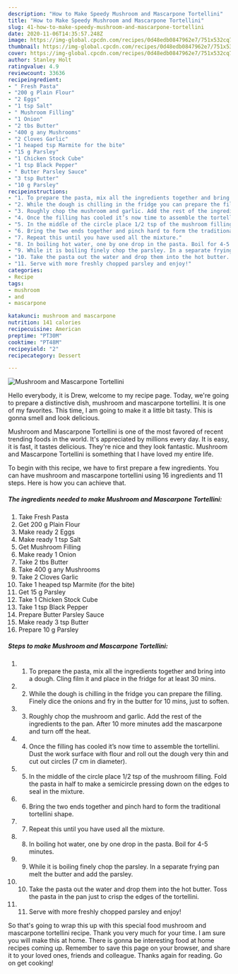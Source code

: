 ```yaml
---
description: "How to Make Speedy Mushroom and Mascarpone Tortellini"
title: "How to Make Speedy Mushroom and Mascarpone Tortellini"
slug: 41-how-to-make-speedy-mushroom-and-mascarpone-tortellini
date: 2020-11-06T14:35:57.248Z
image: https://img-global.cpcdn.com/recipes/0d48edb0847962e7/751x532cq70/mushroom-and-mascarpone-tortellini-recipe-main-photo.jpg
thumbnail: https://img-global.cpcdn.com/recipes/0d48edb0847962e7/751x532cq70/mushroom-and-mascarpone-tortellini-recipe-main-photo.jpg
cover: https://img-global.cpcdn.com/recipes/0d48edb0847962e7/751x532cq70/mushroom-and-mascarpone-tortellini-recipe-main-photo.jpg
author: Stanley Holt
ratingvalue: 4.9
reviewcount: 33636
recipeingredient:
- " Fresh Pasta"
- "200 g Plain Flour"
- "2 Eggs"
- "1 tsp Salt"
- " Mushroom Filling"
- "1 Onion"
- "2 tbs Butter"
- "400 g any Mushrooms"
- "2 Cloves Garlic"
- "1 heaped tsp Marmite for the bite"
- "15 g Parsley"
- "1 Chicken Stock Cube"
- "1 tsp Black Pepper"
- " Butter Parsley Sauce"
- "3 tsp Butter"
- "10 g Parsley"
recipeinstructions:
- "1. To prepare the pasta, mix all the ingredients together and bring into a dough. Cling film it and place in the fridge for at least 30 mins."
- "2. While the dough is chilling in the fridge you can prepare the filling. Finely dice the onions and fry in the butter for 10 mins, just to soften."
- "3. Roughly chop the mushroom and garlic. Add the rest of the ingredients to the pan. After 10 more minutes add the mascarpone and turn off the heat."
- "4. Once the filling has cooled it’s now time to assemble the tortellini. Dust the work surface with flour and roll out the dough very thin and cut out circles (7 cm in diameter)."
- "5. In the middle of the circle place 1/2 tsp of the mushroom filling. Fold the pasta in half to make a semicircle pressing down on the edges to seal in the mixture."
- "6. Bring the two ends together and pinch hard to form the traditional tortellini shape."
- "7. Repeat this until you have used all the mixture."
- "8. In boiling hot water, one by one drop in the pasta. Boil for 4-5 minutes."
- "9. While it is boiling finely chop the parsley. In a separate frying pan melt the butter and add the parsley."
- "10. Take the pasta out the water and drop them into the hot butter. Toss the pasta in the pan just to crisp the edges of the tortellini."
- "11. Serve with more freshly chopped parsley and enjoy!"
categories:
- Recipe
tags:
- mushroom
- and
- mascarpone

katakunci: mushroom and mascarpone 
nutrition: 141 calories
recipecuisine: American
preptime: "PT30M"
cooktime: "PT48M"
recipeyield: "2"
recipecategory: Dessert

---
```



![Mushroom and Mascarpone Tortellini](https://img-global.cpcdn.com/recipes/0d48edb0847962e7/751x532cq70/mushroom-and-mascarpone-tortellini-recipe-main-photo.jpg)

Hello everybody, it is Drew, welcome to my recipe page. Today, we're going to prepare a distinctive dish, mushroom and mascarpone tortellini. It is one of my favorites. This time, I am going to make it a little bit tasty. This is gonna smell and look delicious.



Mushroom and Mascarpone Tortellini is one of the most favored of recent trending foods in the world. It's appreciated by millions every day. It is easy, it is fast, it tastes delicious. They're nice and they look fantastic. Mushroom and Mascarpone Tortellini is something that I have loved my entire life.


To begin with this recipe, we have to first prepare a few ingredients. You can have mushroom and mascarpone tortellini using 16 ingredients and 11 steps. Here is how you can achieve that.

<!--inarticleads1-->

##### The ingredients needed to make Mushroom and Mascarpone Tortellini:

1. Take  Fresh Pasta
1. Get 200 g Plain Flour
1. Make ready 2 Eggs
1. Make ready 1 tsp Salt
1. Get  Mushroom Filling
1. Make ready 1 Onion
1. Take 2 tbs Butter
1. Take 400 g any Mushrooms
1. Take 2 Cloves Garlic
1. Take 1 heaped tsp Marmite (for the bite)
1. Get 15 g Parsley
1. Take 1 Chicken Stock Cube
1. Take 1 tsp Black Pepper
1. Prepare  Butter Parsley Sauce
1. Make ready 3 tsp Butter
1. Prepare 10 g Parsley




<!--inarticleads2-->

##### Steps to make Mushroom and Mascarpone Tortellini:

1. 1. To prepare the pasta, mix all the ingredients together and bring into a dough. Cling film it and place in the fridge for at least 30 mins.
1. 2. While the dough is chilling in the fridge you can prepare the filling. Finely dice the onions and fry in the butter for 10 mins, just to soften.
1. 3. Roughly chop the mushroom and garlic. Add the rest of the ingredients to the pan. After 10 more minutes add the mascarpone and turn off the heat.
1. 4. Once the filling has cooled it’s now time to assemble the tortellini. Dust the work surface with flour and roll out the dough very thin and cut out circles (7 cm in diameter).
1. 5. In the middle of the circle place 1/2 tsp of the mushroom filling. Fold the pasta in half to make a semicircle pressing down on the edges to seal in the mixture.
1. 6. Bring the two ends together and pinch hard to form the traditional tortellini shape.
1. 7. Repeat this until you have used all the mixture.
1. 8. In boiling hot water, one by one drop in the pasta. Boil for 4-5 minutes.
1. 9. While it is boiling finely chop the parsley. In a separate frying pan melt the butter and add the parsley.
1. 10. Take the pasta out the water and drop them into the hot butter. Toss the pasta in the pan just to crisp the edges of the tortellini.
1. 11. Serve with more freshly chopped parsley and enjoy!




So that's going to wrap this up with this special food mushroom and mascarpone tortellini recipe. Thank you very much for your time. I am sure you will make this at home. There is gonna be interesting food at home recipes coming up. Remember to save this page on your browser, and share it to your loved ones, friends and colleague. Thanks again for reading. Go on get cooking!
